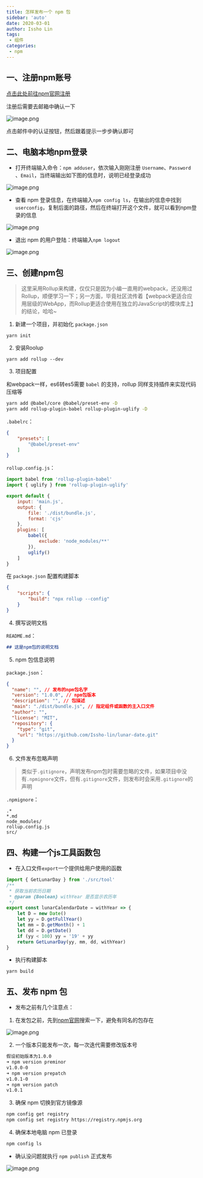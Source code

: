 ```yaml
---
title: 怎样发布一个 npm 包
sidebar: 'auto'
date: 2020-03-01
author: Issho Lin
tags:
 - 组件
categories:
 - npm
---
```


## 一、注册npm账号
[点击此处前往npm官网注册](https://www.npmjs.com/signup)

注册后需要去邮箱中确认一下

![image.png](https://upload-images.jianshu.io/upload_images/19423820-f776d17f75624249.png?imageMogr2/auto-orient/strip%7CimageView2/2/w/1240)

点击邮件中的认证按钮，然后跟着提示一步步确认即可

## 二、电脑本地npm登录
- 打开终端输入命令：`npm adduser`，依次输入刚刚注册 `Username`、`Password` 、`Email`，当终端输出如下图的信息时，说明已经登录成功

![image.png](https://upload-images.jianshu.io/upload_images/19423820-c3c802c648d70b8c.png?imageMogr2/auto-orient/strip%7CimageView2/2/w/1240)


- 查看 npm 登录信息，在终端输入`npm config ls`，在输出的信息中找到`userconfig`，复制后面的路径，然后在终端打开这个文件，就可以看到npm登录的信息

![image.png](https://upload-images.jianshu.io/upload_images/19423820-3066ffdb0bcf7a5f.png?imageMogr2/auto-orient/strip%7CimageView2/2/w/1240)

- 退出 npm 的用户登陆：终端输入`npm logout`

![image.png](https://upload-images.jianshu.io/upload_images/19423820-701b975caa77cc30.png?imageMogr2/auto-orient/strip%7CimageView2/2/w/1240)

## 三、创建npm包
> 这里采用Rollup来构建，仅仅只是因为小编一直用的webpack，还没用过Rollup，顺便学习一下；另一方面，毕竟社区流传着【webpack更适合应用层级的WebApp，而Rollup更适合使用在独立的JavaScript的模块库上】的结论，哈哈~
1. 新建一个项目，并初始化 `package.json`
```
yarn init
```
2. 安装Roolup
```
yarn add rollup --dev
```
3. 项目配置

和webpack一样，es6转es5需要 `babel` 的支持，rollup 同样支持插件来实现代码压缩等
```bash
yarn add @babel/core @babel/preset-env -D
yarn add rollup-plugin-babel rollup-plugin-uglify -D
```
`.babelrc`：

```json
{
    "presets": [
        "@babel/preset-env"
    ]
}
```
`rollup.config.js`：
```js
import babel from 'rollup-plugin-babel'
import { uglify } from 'rollup-plugin-uglify'

export default {
    input: 'main.js',
    output: {
        file: './dist/bundle.js',
        format: 'cjs'
    },
    plugins: [
        babel({
            exclude: 'node_modules/**'
        }),
        uglify()
    ]
}
```
在 `package.json` 配置构建脚本
```json
{
    "scripts": {
        "build": "npx rollup --config"
    }
}
```

4. 撰写说明文档

`README.md`：
```md
## 这是npm包的说明文档
```

5. npm 包信息说明

`package.json`：
```json
{
  "name": "", // 发布的npm包名字
  "version": "1.0.0", // npm包版本
  "description": "", // 包描述
  "main": "./dist/bundle.js", // 指定组件或函数的主入口文件
  "author": "",
  "license": "MIT",
  "repository": {
    "type": "git",
    "url": "https://github.com/Issho-lin/lunar-date.git"
  }
}
```

6. 文件发布忽略声明
> 类似于`.gitignore`，声明发布npm包时需要忽略的文件，如果项目中没有`.npmignore`文件，但有`.gitignore`文件，则发布时会采用`.gitignore`的声明

`.npmignore`：
```
.*
*.md
node_modules/
rollup.config.js
src/
```

## 四、构建一个js工具函数包
- 在入口文件`export`一个提供给用户使用的函数
```js
import { GetLunarDay } from './src/tool'
/**
 * 获取当前农历日期
 * @param {Boolean} withYear 是否显示农历年
 */
export const lunarCalendarDate = withYear => {
    let D = new Date()
    let yy = D.getFullYear()
    let mm = D.getMonth() + 1
    let dd = D.getDate()
    if (yy < 100) yy = '19' + yy
    return GetLunarDay(yy, mm, dd, withYear)
}
```
- 执行构建脚本
```
yarn build
```

## 五、发布 npm 包
- 发布之前有几个注意点：
1. 在发包之前，先到[npm官网](https://www.npmjs.com/)搜索一下，避免有同名的包存在

![image.png](https://upload-images.jianshu.io/upload_images/19423820-774fde698b8417b7.png?imageMogr2/auto-orient/strip%7CimageView2/2/w/1240)

2. 一个版本只能发布一次，每一次迭代需要修改版本号
```bash
假设初始版本为1.0.0
➜ npm version preminor
v1.0.0-0
➜ npm version prepatch
v1.0.1-0
➜ npm version patch
v1.0.1
```
3. 确保 npm 切换到官方镜像源
```bash
npm config get registry
npm config set registry https://registry.npmjs.org
```
4. 确保本地电脑 npm 已登录
```bash
npm config ls
```
- 确认没问题就执行 `npm publish` 正式发布

![image.png](https://upload-images.jianshu.io/upload_images/19423820-806b805acde966bd.png?imageMogr2/auto-orient/strip%7CimageView2/2/w/1240)